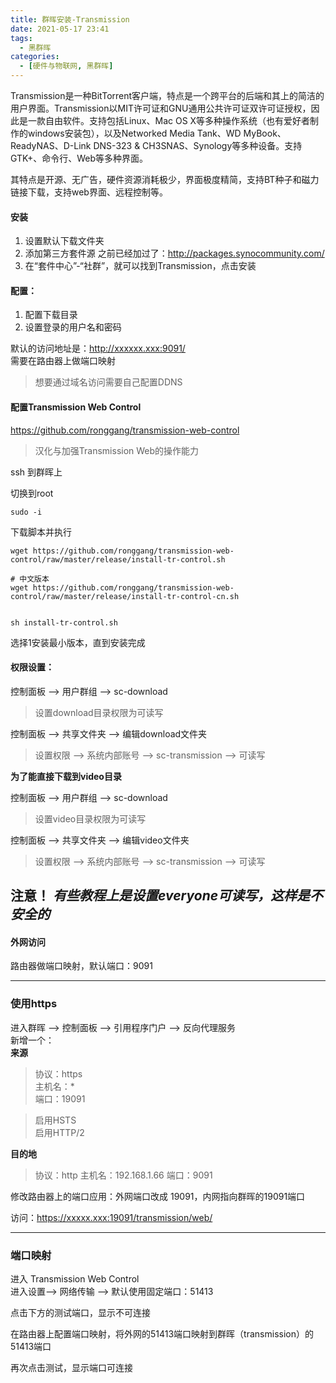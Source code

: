 ```yaml
---
title: 群晖安装-Transmission
date: 2021-05-17 23:41
tags: 
  - 黑群晖
categories:
  - [硬件与物联网, 黑群晖]
---
```




Transmission是一种BitTorrent客户端，特点是一个跨平台的后端和其上的简洁的用户界面。Transmission以MIT许可证和GNU通用公共许可证双许可证授权，因此是一款自由软件。支持包括Linux、Mac OS X等多种操作系统（也有爱好者制作的windows安装包），以及Networked Media Tank、WD MyBook、ReadyNAS、D-Link DNS-323 & CH3SNAS、Synology等多种设备。支持GTK+、命令行、Web等多种界面。

其特点是开源、无广告，硬件资源消耗极少，界面极度精简，支持BT种子和磁力链接下载，支持web界面、远程控制等。



#### 安装

1. 设置默认下载文件夹
2. 添加第三方套件源
    之前已经加过了：http://packages.synocommunity.com/
3. 在“套件中心”-“社群”，就可以找到Transmission，点击安装


#### 配置：
1. 配置下载目录
2. 设置登录的用户名和密码  


默认的访问地址是：http://xxxxxx.xxx:9091/  
需要在路由器上做端口映射
> 想要通过域名访问需要自己配置DDNS


#### 配置Transmission Web Control
https://github.com/ronggang/transmission-web-control

> 汉化与加强Transmission Web的操作能力




ssh 到群晖上

切换到root
```
sudo -i
```

下载脚本并执行
```
wget https://github.com/ronggang/transmission-web-control/raw/master/release/install-tr-control.sh

# 中文版本
wget https://github.com/ronggang/transmission-web-control/raw/master/release/install-tr-control-cn.sh


sh install-tr-control.sh
```

选择1安装最小版本，直到安装完成


#### 权限设置：
控制面板 --> 用户群组 --> sc-download 
> 设置download目录权限为可读写

控制面板 --> 共享文件夹 --> 编辑download文件夹
> 设置权限 --> 系统内部账号 --> sc-transmission --> 可读写

**为了能直接下载到video目录**

控制面板 --> 用户群组 --> sc-download 
> 设置video目录权限为可读写

控制面板 --> 共享文件夹 --> 编辑video文件夹
> 设置权限 --> 系统内部账号 --> sc-transmission --> 可读写

**注意！**
*有些教程上是设置everyone可读写，这样是不安全的*
----
#### 外网访问
路由器做端口映射，默认端口：9091


----

### 使用https
进入群晖 --> 控制面板  --> 引用程序门户 --> 反向代理服务  
新增一个：  
**来源**
> 协议：https  
> 主机名：*  
> 端口：19091  

> 启用HSTS  
> 启用HTTP/2

**目的地**  
> 协议：http
> 主机名：192.168.1.66
> 端口：9091


修改路由器上的端口应用：外网端口改成 19091，内网指向群晖的19091端口

访问：https://xxxxx.xxx:19091/transmission/web/



-----
### 端口映射
进入 Transmission Web Control  
进入设置--> 网络传输 --> 默认使用固定端口：51413

点击下方的测试端口，显示不可连接

在路由器上配置端口映射，将外网的51413端口映射到群晖（transmission）的51413端口

再次点击测试，显示端口可连接




